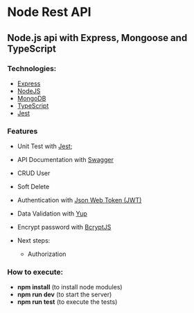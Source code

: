 # Node Rest API

## Node.js api with Express, Mongoose and TypeScript

### Technologies:

- [Express](https://expressjs.com/pt-br/)
- [NodeJS](https://nodejs.org/en/)
- [MongoDB](https://www.mongodb.com/)
- [TypeScript](https://www.typescriptlang.org/)
- [Jest](https://jestjs.io/)

### Features

- Unit Test with [Jest](https://jestjs.io/pt-BR/);
- API Documentation with [Swagger](https://swagger.io/)
- CRUD User
- Soft Delete
- Authentication with [Json Web Token (JWT)](https://www.npmjs.com/package/jsonwebtoken)
- Data Validation with [Yup](https://www.npmjs.com/package/yup)
- Encrypt password with [BcryptJS](https://www.npmjs.com/package/bcryptjs)

- Next steps:
  - Authorization

### How to execute:

- **npm install** (to install node modules)
- **npm run dev** (to start the server)
- **npm run test** (to execute the tests)
